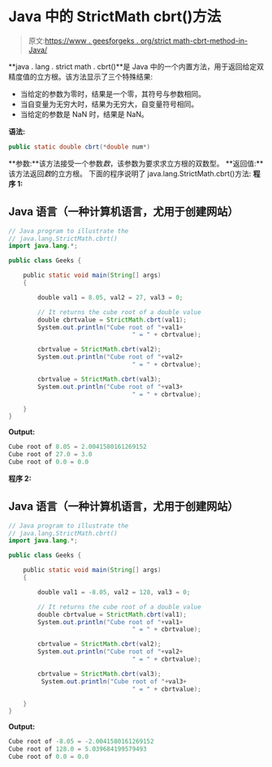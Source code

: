 # Java 中的 StrictMath cbrt()方法

> 原文:[https://www . geesforgeks . org/strict math-cbrt-method-in-Java/](https://www.geeksforgeeks.org/strictmath-cbrt-method-in-java/)

**java . lang . strict math . cbrt()**是 Java 中的一个内置方法，用于返回给定双精度值的立方根。该方法显示了三个特殊结果:

*   当给定的参数为零时，结果是一个零，其符号与参数相同。
*   当自变量为无穷大时，结果为无穷大，自变量符号相同。
*   当给定的参数是 NaN 时，结果是 NaN。

**语法:**

```java
public static double cbrt(*double num*)
```

**参数:**该方法接受一个参数*数*，该参数为要求求立方根的双数型。
**返回值:**该方法返回*数*的立方根。
下面的程序说明了 java.lang.StrictMath.cbrt()方法:
**程序 1:**

## Java 语言（一种计算机语言，尤用于创建网站）

```java
// Java program to illustrate the
// java.lang.StrictMath.cbrt()
import java.lang.*;

public class Geeks {

    public static void main(String[] args)
    {

        double val1 = 8.05, val2 = 27, val3 = 0;

        // It returns the cube root of a double value
        double cbrtvalue = StrictMath.cbrt(val1);
        System.out.println("Cube root of "+val1+
                                  " = " + cbrtvalue);

        cbrtvalue = StrictMath.cbrt(val2);
        System.out.println("Cube root of "+val2+
                                  " = " + cbrtvalue);

        cbrtvalue = StrictMath.cbrt(val3);
        System.out.println("Cube root of "+val3+
                                  " = " + cbrtvalue);

    }
}
```

**Output:** 

```java
Cube root of 8.05 = 2.0041580161269152
Cube root of 27.0 = 3.0
Cube root of 0.0 = 0.0
```

**程序 2:**

## Java 语言（一种计算机语言，尤用于创建网站）

```java
// Java program to illustrate the
// java.lang.StrictMath.cbrt()
import java.lang.*;

public class Geeks {

    public static void main(String[] args)
    {

        double val1 = -8.05, val2 = 128, val3 = 0;

        // It returns the cube root of a double value
        double cbrtvalue = StrictMath.cbrt(val1);
        System.out.println("Cube root of "+val1+
                                  " = " + cbrtvalue);

        cbrtvalue = StrictMath.cbrt(val2);
        System.out.println("Cube root of "+val2+
                                  " = " + cbrtvalue);

        cbrtvalue = StrictMath.cbrt(val3);
         System.out.println("Cube root of "+val3+
                                  " = " + cbrtvalue);

    }
}
```

**Output:** 

```java
Cube root of -8.05 = -2.0041580161269152
Cube root of 128.0 = 5.039684199579493
Cube root of 0.0 = 0.0
```